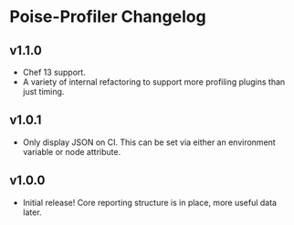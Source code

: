 # Poise-Profiler Changelog

## v1.1.0

* Chef 13 support.
* A variety of internal refactoring to support more profiling plugins than just
  timing.

## v1.0.1

* Only display JSON on CI. This can be set via either an environment variable or
  node attribute.

## v1.0.0

* Initial release! Core reporting structure is in place, more useful data later.

